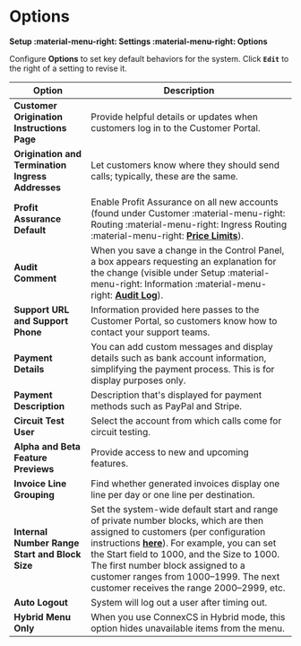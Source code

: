 # Options

**Setup :material-menu-right: Settings :material-menu-right: Options**

Configure **Options** to set key default behaviors for the system. Click **`Edit`** to the right of a setting to revise it.

|Option|Description|
|---|---|
|**Customer Origination Instructions Page**|Provide helpful details or updates when customers log in to the Customer Portal.|
|**Origination and Termination Ingress Addresses**|Let customers know where they should send calls; typically, these are the same.|
|**Profit Assurance Default**|Enable Profit Assurance on all new accounts (found under Customer :material-menu-right: Routing :material-menu-right: Ingress Routing :material-menu-right: [**Price Limits**](https://docs.connexcs.com/customer/routing/#price-limits)).|
|**Audit Comment**|When you save a change in the Control Panel, a box appears requesting an explanation for the change (visible under Setup :material-menu-right: Information :material-menu-right: [**Audit Log**](https://docs.connexcs.com/setup/information/audit-log/)).|
|**Support URL and Support Phone**|Information provided here passes to the Customer Portal, so customers know how to contact your support teams.|
|**Payment Details**|You can add custom messages and display details such as bank account information, simplifying the payment process. This is for display purposes only.|
|**Payment Description**|Description that's displayed for payment methods such as PayPal and Stripe. |
|**Circuit Test User**|Select the account from which calls come for circuit testing.|
|**Alpha and Beta Feature Previews**|Provide access to new and upcoming features.|
|**Invoice Line Grouping**|Find whether generated invoices display one line per day or one line per destination.|
|**Internal Number Range Start and Block Size**|Set the system-wide default start and range of private number blocks, which are then assigned to customers (per configuration instructions **[here](https://docs.connexcs.com/customer/main/#internal-number-block)**). For example, you can set the Start field to 1000, and the Size to 1000. The first number block assigned to a customer ranges from 1000–1999. The next customer receives the range 2000–2999, etc.|
|**Auto Logout**|System will log out a user after timing out.|
|**Hybrid Menu Only**|When you use ConnexCS in Hybrid mode, this option hides unavailable items from the menu.|

